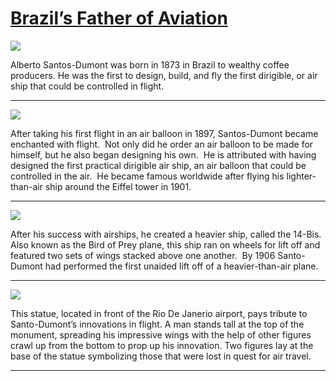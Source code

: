 # [Brazil’s Father of Aviation ](http://artstories.artsmia.org/#/stories/1065)

![](http://cdn.dx.artsmia.org/thumbs/tn_null.jpg)

Alberto Santos-Dumont was born in 1873 in Brazil to wealthy coffee producers. He was the first to design, build, and fly the first dirigible, or air ship that could be controlled in flight.

---

![](http://cdn.dx.artsmia.org/thumbs/tn_null.jpg)

After taking his first flight in an air balloon in 1897, Santos-Dumont became enchanted with flight.  Not only did he order an air balloon to be made for himself, but he also began designing his own.  He is attributed with having designed the first practical dirigible air ship, an air balloon that could be controlled in the air.  He became famous worldwide after flying his lighter-than-air ship around the Eiffel tower in 1901.

---

![](http://cdn.dx.artsmia.org/thumbs/tn_null.jpg)

After his success with airships, he created a heavier ship, called the 14-Bis. Also known as the Bird of Prey plane, this ship ran on wheels for lift off and featured two sets of wings stacked above one another.  By 1906 Santo-Dumont had performed the first unaided lift off of a heavier-than-air plane.

---

![](http://cdn.dx.artsmia.org/thumbs/tn_null.jpg)

This statue, located in front of the Rio De Janerio airport, pays tribute to Santo-Dumont’s innovations in flight. A man stands tall at the top of the monument, spreading his impressive wings with the help of other figures crawl up from the bottom to prop up his innovation. Two figures lay at the base of the statue symbolizing those that were lost in quest for air travel.

---
